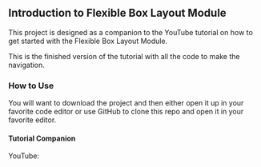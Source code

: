 ## Introduction to Flexible Box Layout Module

This project is designed as a companion to the YouTube tutorial on how to get started with the Flexible Box Layout Module. 

This is the finished version of the tutorial with all the code to make the navigation. 

### How to Use

You will want to download the project and then either open it up in your favorite code editor or use GitHub to clone this repo and open it in your favorite editor. 

#### Tutorial Companion
YouTube: 